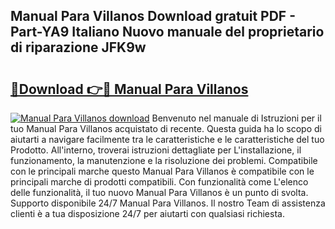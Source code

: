 ## Manual Para Villanos Download gratuit PDF - Part-YA9 Italiano Nuovo manuale del proprietario di riparazione JFK9w

# <h2><a href="http://dfa1dc.blite.top/?on=Manual+Para+Villanos">🔗Download 👉🔴 Manual Para Villanos</a></h2>

[![Manual Para Villanos download](https://i.imgur.com/lujVjoI.png)](http://dfa1dc.blite.top/?on=Manual+Para+Villanos)
Benvenuto nel manuale di Istruzioni per il tuo Manual Para Villanos acquistato di recente. Questa guida ha lo scopo di aiutarti a navigare facilmente tra le caratteristiche e le caratteristiche del tuo Prodotto. All'interno, troverai istruzioni dettagliate per L'installazione, il funzionamento, la manutenzione e la risoluzione dei problemi. Compatibile con le principali marche questo Manual Para Villanos è compatibile con le principali marche di prodotti compatibili. Con funzionalità come L'elenco delle funzionalità, il tuo nuovo Manual Para Villanos è un punto di svolta. Supporto disponibile 24/7 Manual Para Villanos. Il nostro Team di assistenza clienti è a tua disposizione 24/7 per aiutarti con qualsiasi richiesta.
